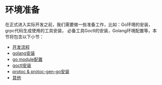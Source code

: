 # 环境准备
在正式进入实际开发之前，我们需要做一些准备工作，比如：Go环境的安装，grpc代码生成使用的工具安装，
必备工具Goctl的安装，Golang环境配置等，本节将包含以下小节：
* [开发流程]( dev-flow)
* [golang安装](golang-install)
* [go module配置](gomod-config)
* [goctl安装](goctl-install)
* [protoc & protoc-gen-go安装](protoc-install)
* [其他](prepare-other)
